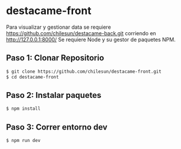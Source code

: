 # destacame-front

Para visualizar y gestionar data se requiere https://github.com/chilesun/destacame-back.git corriendo en http://127.0.0.1:8000/
Se requiere Node y su gestor de paquetes NPM.

## Paso 1: Clonar Repositorio

```bash
$ git clone https://github.com/chilesun/destacame-front.git
$ cd destacame-front
```

## Paso 2: Instalar paquetes

```bash
$ npm install
```

## Paso 3: Correr entorno dev

```bash
$ npm run dev
```

